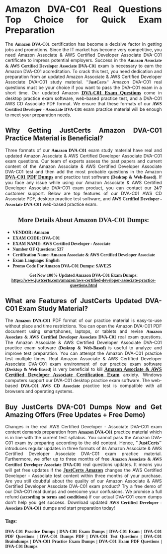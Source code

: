 <h1 style="text-align: justify;"><strong>Amazon DVA-C01 Real Questions Top Choice for Quick Exam Preparation</strong></h1>

<p style="text-align: justify;">The <span style="font-family:Georgia,serif;"><strong>Amazon DVA-C01</strong></span> certification has become a decisive factor in getting jobs and promotions. Since the IT market has become very competitive, you need Amazon Associate & AWS Certified Developer Associate DVA-C01 certificate to impress potential employers. Success in the <span style="font-family:Georgia,serif;"><strong>Amazon Associate & AWS Certified Developer Associate DVA-C01</strong></span> exam is necessary to earn the Amazon DVA-C01 accreditation. To crack this test, you need dedication and preparation from an updated Amazon Associate & AWS Certified Developer Associate DVA-C01 study material. <span style="font-size:14px;"><span style="font-family:Georgia,serif;"><strong>"JustCerts"</strong></span></span> Amazon DVA-C01 real questions must be your choice if you want to pass the DVA-C01 exam in a short time. Our updated Amazon <a href="https://www.justcerts.com/amazon/aws-certified-developer-associate-practice-questions.html"><span style="font-size:16px;"><span style="font-family:Georgia,serif;"><strong>DVA-C01 Exam Questions</strong></span></span></a> come in desktop practice exam software, web-based practice test, and a DVA-C01 AWS CD Associate PDF format. We ensure that these formats of our <span style="font-family:Georgia,serif;"><strong>AWS Certified Developer - Associate DVA-C01</strong></span> exam practice material will be enough to meet your preparation needs.</p>

<h2 style="text-align: justify;"><strong>Why Getting JustCerts Amazon DVA-C01 Practice Material is Beneficial?</strong></h2>

<p style="text-align: justify;">Three formats of our <span style="font-family:Georgia,serif;"><strong>Amazon DVA-C01</strong></span> exam study material have real and updated Amazon Associate & AWS Certified Developer Associate DVA-C01 exam questions. Our team of experts assess the past papers and current content of the Amazon Associate & AWS Certified Developer Associate DVA-C01 test and then add the most probable questions in the Amazon <a href="https://www.justcerts.com/amazon/aws-certified-developer-associate-practice-questions.html"><span style="font-size:16px;"><span style="font-family:Georgia,serif;"><strong>DVA-C01 PDF Dumps</strong></span></span></a> and practice test software <span style="font-family:Georgia,serif;"><strong>(Desktop & Web-Based)</strong></span>. If you face any issue while using our Amazon Associate & AWS Certified Developer Associate DVA-C01 exam product, you can contact our <span style="font-family:Georgia,serif;"><strong>24/7</strong></span> customer support. Below are top features of our DVA-C01 AWS CD Associate PDF, desktop practice test software, and <span style="font-family:Georgia,serif;"><strong>AWS Certified Developer - Associate DVA-C01</strong></span> web-based practice exam.</p>

<h2 style="text-align: center;"><strong><span style="font-family:Georgia,serif;">More Details About Amazon DVA-C01 Dumps:</span></strong></h2>

<ul>
	<li style="text-align: justify;"><span style="font-size:14px;"><span style="font-family:Georgia,serif;"><strong>VENDOR: Amazon</strong></span></span></li>
	<li style="text-align: justify;"><span style="font-size:14px;"><span style="font-family:Georgia,serif;"><strong>EXAM CODE: DVA-C01</strong></span></span></li>
	<li style="text-align: justify;"><span style="font-size:14px;"><span style="font-family:Georgia,serif;"><strong>EXAM NAME: AWS Certified Developer - Associate</strong></span></span></li>
	<li style="text-align: justify;"><span style="font-size:14px;"><span style="font-family:Georgia,serif;"><strong>Number OF Questions: 537</strong></span></span></li>
	<li style="text-align: justify;"><span style="font-size:14px;"><span style="font-family:Georgia,serif;"><strong>Certification Name: Amazon Associate & AWS Certified Developer Associate</strong></span></span></li>
	<li style="text-align: justify;"><span style="font-size:14px;"><span style="font-family:Georgia,serif;"><strong>Exam Language: English</strong></span></span></li>
	<li style="text-align: justify;"><span style="font-size:14px;"><span style="font-family:Georgia,serif;"><strong>Promo Code For Amazon DVA-C01 Dumps: SAVE25</strong></span></span></li>
</ul>

<p style="text-align: center;"><strong><span style="font-family:Georgia,serif;"><span style="font-size:14px;">Get Now 100% Updated Amazon DVA-C01 Exam Dumps:</span> <a href="https://www.justcerts.com/amazon/aws-certified-developer-associate-practice-questions.html">https://www.justcerts.com/amazon/aws-certified-developer-associate-practice-questions.html</a></span></strong></p>

<h2 style="text-align: justify;"><strong>What are Features of JustCerts Updated DVA-C01 Exam Study Material?</strong></h2>

<p style="text-align: justify;">The <span style="font-family:Georgia,serif;"><strong>Amazon DVA-C01</strong></span> PDF format of our practice material is easy-to-use without place and time restrictions. You can open the Amazon DVA-C01 PDF document using smartphones, laptops, or tablets and revise <span style="font-family:Georgia,serif;"><strong>Amazon Associate & AWS Certified Developer Associate DVA-C01</strong></span> real exam questions. The Amazon Associate & AWS Certified Developer Associate DVA-C01 practice exam software <span style="font-family:Georgia,serif;"><strong>(Desktop & Web-Based)</strong></span> is useful to analyze and improve test preparation. You can attempt the Amazon DVA-C01 practice test multiple times. Real Amazon Associate & AWS Certified Developer Associate DVA-C01 exam environment of our practice exam software <span style="font-family:Georgia,serif;"><strong>(Desktop & Web-Based)</strong></span> is very beneficial to kill <a href="https://www.justcerts.com/amazon/amazon-associate-certification-exams.html"><span style="font-size:16px;"><span style="font-family:Georgia,serif;"><strong>Amazon Associate & AWS Certified Developer Associate Certification Exam</strong></span></span></a> anxiety. Windows computers support our DVA-C01 desktop practice exam software. The web-based <span style="font-family:Georgia,serif;"><strong>DVA-C01 AWS CD Associate</strong></span> practice test is compatible with all browsers and operating systems.</p>

<h2 style="text-align: justify;"><strong>Buy JustCerts DVA-C01 Dumps Now and Get Amazing Offers (Free Updates + Free Demo)</strong></h2>

<p style="text-align: justify;">Changes in the real AWS Certified Developer - Associate DVA-C01 exam content demands preparation from <span style="font-family:Georgia,serif;"><strong>Amazon DVA-C01</strong></span> practice material which is in line with the current test syllabus. You cannot pass the Amazon DVA-C01 exam by preparing according to the old content. Hence, <span style="font-size:16px;"><span style="font-family:Georgia,serif;"><strong>"JustCerts"</strong></span></span> introduces regular updates in three formats of its Amazon Associate & AWS Certified Developer Associate DVA-C01 exam practice material. Furthermore, we offer up to three months of free <span style="font-family:Georgia,serif;"><strong>Amazon Associate & AWS Certified Developer Associate DVA-C01 </strong></span>real questions updates. It means you will get free updates if the <a href="https://www.justcerts.com/amazon-certification-exams.html"><span style="font-size:16px;"><span style="font-family:Georgia,serif;"><strong>JustCerts Amazon</strong></span></span></a> changes the AWS Certified Developer - Associate test content within three months of your purchase. Are you still doubtful about the quality of our Amazon Associate & AWS Certified Developer Associate DVA-C01 exam product? Try a free demo of our DVA-C01 real dumps and overcome your confusions. We promise a full refund <span style="font-family:Georgia,serif;"><strong>(according to terms and conditions)</strong></span> if our actual DVA-C01 exam dumps don't help you get success. Download updated <span style="font-family:Georgia,serif;"><strong>AWS Certified Developer - Associate DVA-C01</strong></span> dumps and start preparation today!</p>

<h3 style="text-align: justify;"><span style="font-family:Georgia,serif;"><strong>Tags:</strong></span></h3>

<p style="text-align: justify;"><span style="font-family:Georgia,serif;"><strong>DVA-C01 Practice Dumps | DVA-C01 Exam Dumps | DVA-C01 Exam | DVA-C01 PDF Questions | DVA-C01 Dumps PDF | DVA-C01 Test Questions | DVA-C01 Braindumps | DVA-C01 Practice Exam Dumps | DVA-C01 Exam PDF Questions | DVA-C01 Dumps</strong></span></p>

